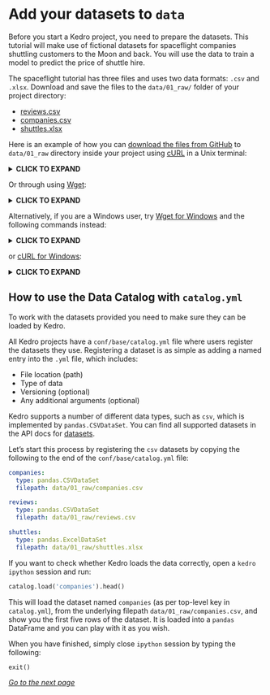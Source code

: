 # Add your datasets to `data`

Before you start a Kedro project, you need to prepare the datasets. This tutorial will make use of fictional datasets for spaceflight companies shuttling customers to the Moon and back. You will use the data to train a model to predict the price of shuttle hire.

The spaceflight tutorial has three files and uses two data formats: `.csv` and `.xlsx`. Download and save the files to the `data/01_raw/` folder of your project directory:

* [reviews.csv](https://quantumblacklabs.github.io/kedro/reviews.csv)
* [companies.csv](https://quantumblacklabs.github.io/kedro/companies.csv)
* [shuttles.xlsx](https://quantumblacklabs.github.io/kedro/shuttles.xlsx)

Here is an example of how you can [download the files from GitHub](https://www.quora.com/How-do-I-download-something-from-GitHub) to `data/01_raw` directory inside your project using [cURL](https://curl.haxx.se/download.html) in a Unix terminal:

<details>
<summary><b>CLICK TO EXPAND</b></summary>

```bash
# reviews
curl -o data/01_raw/reviews.csv https://raw.githubusercontent.com/quantumblacklabs/kedro-examples/master/kedro-tutorial/data/01_raw/reviews.csv
# companies
curl -o data/01_raw/companies.csv https://raw.githubusercontent.com/quantumblacklabs/kedro-examples/master/kedro-tutorial/data/01_raw/companies.csv
# shuttles
curl -o data/01_raw/shuttles.xlsx https://raw.githubusercontent.com/quantumblacklabs/kedro-examples/master/kedro-tutorial/data/01_raw/shuttles.xlsx
```
</details>

Or through using [Wget](https://www.gnu.org/software/wget/):

<details>
<summary><b>CLICK TO EXPAND</b></summary>

```bash
# reviews
wget -O data/01_raw/reviews.csv https://raw.githubusercontent.com/quantumblacklabs/kedro-examples/master/kedro-tutorial/data/01_raw/reviews.csv
# companies
wget -O data/01_raw/companies.csv https://raw.githubusercontent.com/quantumblacklabs/kedro-examples/master/kedro-tutorial/data/01_raw/companies.csv
# shuttles
wget -O data/01_raw/shuttles.xlsx https://raw.githubusercontent.com/quantumblacklabs/kedro-examples/master/kedro-tutorial/data/01_raw/shuttles.xlsx
```
</details>

Alternatively, if you are a Windows user, try [Wget for Windows](https://eternallybored.org/misc/wget/) and the following commands instead:

<details>
<summary><b>CLICK TO EXPAND</b></summary>

```bat
# reviews
wget -O data\01_raw\reviews.csv https://raw.githubusercontent.com/quantumblacklabs/kedro-examples/master/kedro-tutorial/data/01_raw/reviews.csv
# companies
wget -O data\01_raw\companies.csv https://raw.githubusercontent.com/quantumblacklabs/kedro-examples/master/kedro-tutorial/data/01_raw/companies.csv
# shuttles
wget -O data\01_raw\shuttles.xlsx https://raw.githubusercontent.com/quantumblacklabs/kedro-examples/master/kedro-tutorial/data/01_raw/shuttles.xlsx
```
</details>

or [cURL for Windows](https://curl.haxx.se/windows/):

<details>
<summary><b>CLICK TO EXPAND</b></summary>

```bat
# reviews
curl -o data\01_raw\reviews.csv https://raw.githubusercontent.com/quantumblacklabs/kedro-examples/master/kedro-tutorial/data/01_raw/reviews.csv
# companies
curl -o data\01_raw\companies.csv https://raw.githubusercontent.com/quantumblacklabs/kedro-examples/master/kedro-tutorial/data/01_raw/companies.csv
# shuttles
curl -o data\01_raw\shuttles.xlsx https://raw.githubusercontent.com/quantumblacklabs/kedro-examples/master/kedro-tutorial/data/01_raw/shuttles.xlsx
```
</details>

## How to use the Data Catalog with `catalog.yml`

To work with the datasets provided you need to make sure they can be loaded by Kedro.

All Kedro projects have a `conf/base/catalog.yml` file where users register the datasets they use. Registering a dataset is as simple as adding a named entry into the `.yml` file, which includes:

* File location (path)
* Type of data
* Versioning (optional)
* Any additional arguments (optional)

Kedro supports a number of different data types, such as `csv`, which is implemented by `pandas.CSVDataSet`. You can find all supported datasets in the API docs for [datasets](https://kedro.readthedocs.io/en/stable/kedro.extras.datasets.html).

Let’s start this process by registering the `csv` datasets by copying the following to the end of the `conf/base/catalog.yml` file:

```yaml
companies:
  type: pandas.CSVDataSet
  filepath: data/01_raw/companies.csv

reviews:
  type: pandas.CSVDataSet
  filepath: data/01_raw/reviews.csv

shuttles:
  type: pandas.ExcelDataSet
  filepath: data/01_raw/shuttles.xlsx
```

If you want to check whether Kedro loads the data correctly, open a `kedro ipython` session and run:

```python
catalog.load('companies').head()
```

This will load the dataset named `companies` (as per top-level key in `catalog.yml`), from the underlying filepath `data/01_raw/companies.csv`, and show you the first five rows of the dataset. It is loaded into a `pandas` DataFrame and you can play with it as you wish.

When you have finished, simply close `ipython` session by typing the following:

```python
exit()
```

_[Go to the next page](./06_jupyter_notebook_workflow.md)_
